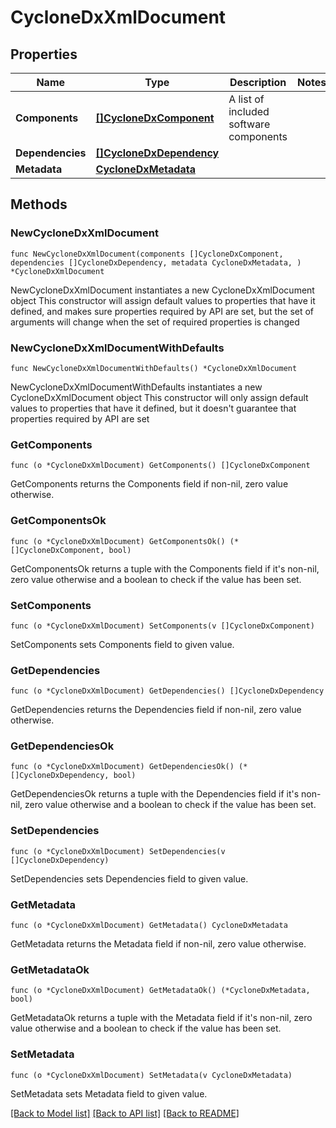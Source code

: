 # CycloneDxXmlDocument

## Properties

Name | Type | Description | Notes
------------ | ------------- | ------------- | -------------
**Components** | [**[]CycloneDxComponent**](CycloneDxComponent.md) | A list of included software components | 
**Dependencies** | [**[]CycloneDxDependency**](CycloneDxDependency.md) |  | 
**Metadata** | [**CycloneDxMetadata**](CycloneDxMetadata.md) |  | 

## Methods

### NewCycloneDxXmlDocument

`func NewCycloneDxXmlDocument(components []CycloneDxComponent, dependencies []CycloneDxDependency, metadata CycloneDxMetadata, ) *CycloneDxXmlDocument`

NewCycloneDxXmlDocument instantiates a new CycloneDxXmlDocument object
This constructor will assign default values to properties that have it defined,
and makes sure properties required by API are set, but the set of arguments
will change when the set of required properties is changed

### NewCycloneDxXmlDocumentWithDefaults

`func NewCycloneDxXmlDocumentWithDefaults() *CycloneDxXmlDocument`

NewCycloneDxXmlDocumentWithDefaults instantiates a new CycloneDxXmlDocument object
This constructor will only assign default values to properties that have it defined,
but it doesn't guarantee that properties required by API are set

### GetComponents

`func (o *CycloneDxXmlDocument) GetComponents() []CycloneDxComponent`

GetComponents returns the Components field if non-nil, zero value otherwise.

### GetComponentsOk

`func (o *CycloneDxXmlDocument) GetComponentsOk() (*[]CycloneDxComponent, bool)`

GetComponentsOk returns a tuple with the Components field if it's non-nil, zero value otherwise
and a boolean to check if the value has been set.

### SetComponents

`func (o *CycloneDxXmlDocument) SetComponents(v []CycloneDxComponent)`

SetComponents sets Components field to given value.


### GetDependencies

`func (o *CycloneDxXmlDocument) GetDependencies() []CycloneDxDependency`

GetDependencies returns the Dependencies field if non-nil, zero value otherwise.

### GetDependenciesOk

`func (o *CycloneDxXmlDocument) GetDependenciesOk() (*[]CycloneDxDependency, bool)`

GetDependenciesOk returns a tuple with the Dependencies field if it's non-nil, zero value otherwise
and a boolean to check if the value has been set.

### SetDependencies

`func (o *CycloneDxXmlDocument) SetDependencies(v []CycloneDxDependency)`

SetDependencies sets Dependencies field to given value.


### GetMetadata

`func (o *CycloneDxXmlDocument) GetMetadata() CycloneDxMetadata`

GetMetadata returns the Metadata field if non-nil, zero value otherwise.

### GetMetadataOk

`func (o *CycloneDxXmlDocument) GetMetadataOk() (*CycloneDxMetadata, bool)`

GetMetadataOk returns a tuple with the Metadata field if it's non-nil, zero value otherwise
and a boolean to check if the value has been set.

### SetMetadata

`func (o *CycloneDxXmlDocument) SetMetadata(v CycloneDxMetadata)`

SetMetadata sets Metadata field to given value.



[[Back to Model list]](../README.md#documentation-for-models) [[Back to API list]](../README.md#documentation-for-api-endpoints) [[Back to README]](../README.md)


